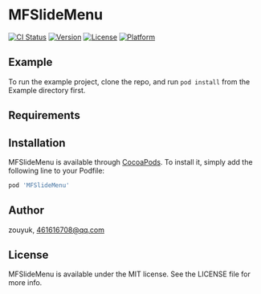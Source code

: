 # MFSlideMenu

[![CI Status](https://img.shields.io/travis/zouyuk/MFSlideMenu.svg?style=flat)](https://travis-ci.org/zouyuk/MFSlideMenu)
[![Version](https://img.shields.io/cocoapods/v/MFSlideMenu.svg?style=flat)](https://cocoapods.org/pods/MFSlideMenu)
[![License](https://img.shields.io/cocoapods/l/MFSlideMenu.svg?style=flat)](https://cocoapods.org/pods/MFSlideMenu)
[![Platform](https://img.shields.io/cocoapods/p/MFSlideMenu.svg?style=flat)](https://cocoapods.org/pods/MFSlideMenu)

## Example

To run the example project, clone the repo, and run `pod install` from the Example directory first.

## Requirements

## Installation

MFSlideMenu is available through [CocoaPods](https://cocoapods.org). To install
it, simply add the following line to your Podfile:

```ruby
pod 'MFSlideMenu'
```

## Author

zouyuk, 461616708@qq.com

## License

MFSlideMenu is available under the MIT license. See the LICENSE file for more info.
